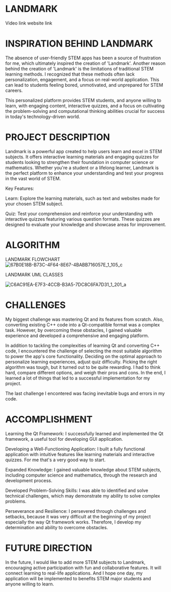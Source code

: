 # LANDMARK


Video link 
website link 

# INSPIRATION BEHIND LANDMARK

The absence of user-friendly STEM apps has been a source of frustration for me, which ultimately inspired the creation of 'Landmark'. Another reason behind the creation of 'Landmark' is the limitations of traditional STEM learning methods. I recognized that these methods often lack personalization, engagement, and a focus on real-world application. This can lead to students feeling bored, unmotivated, and unprepared for STEM careers. 

This personalized platform provides STEM students, and anyone willing to learn, with engaging content, interactive quizzes, and a focus on cultivating the problem-solving and computational thinking abilities crucial for success in today's technology-driven world.

# PROJECT DESCRIPTION
Landmark is a powerful app created to help users learn and excel in STEM subjects. It offers interactive learning materials and engaging quizzes for students looking to strengthen their foundation in computer science or mathematics. Whether you're a student or a lifelong learner, Landmark is the perfect platform to enhance your understanding and test your progress in the vast world of STEM.

Key Features:

Learn: Explore the learning materials, such as text and websites made for your chosen STEM subject.

Quiz: Test your comprehension and reinforce your understanding with interactive quizzes featuring various question formats. These quizzes are designed to evaluate your knowledge and showcase areas for improvement.





# ALGORITHM

LANDMARK FLOWCHART
![67B0E18B-B73C-4F64-8E67-4BABB716057E_1_105_c](https://github.com/oumarknt31/LANDMARK-Honor-Project-/assets/153241801/4d44ce5b-832f-4c8f-95c6-74aea737adfd)

LANDMARK UML CLASSES

![C6AC91EA-E7F3-4CCB-B3A5-7DC8C6FA7D31_1_201_a](https://github.com/oumarknt31/LANDMARK-Honor-Project-/assets/153241801/8cc94bbf-a314-4140-8c8d-450f7ab566f4)


# CHALLENGES
My biggest challenge was mastering Qt and its features from scratch. Also, converting existing C++ code into a Qt-compatible format was a complex task. However, by overcoming these obstacles, I gained valuable experience and developed a comprehensive and engaging platform.

In addition to tackling the complexities of learning Qt and converting C++ code, I encountered the challenge of selecting the most suitable algorithm to power the app's core functionality. Deciding on the optimal approach to personalize learning experiences, adjust quiz difficulty. Picking the right algorithm was tough, but it turned out to be quite rewarding. I had to think hard, compare different options, and weigh their pros and cons. In the end, I learned a lot of things that led to a successful implementation for my project.

The last challenge I encontered was facing inevitable bugs and errors in my code.

# ACCOMPLISHMENT

Learning the Qt Framework: I successfully learned and implemented the Qt framework, a useful tool for developing GUI application.

Developing a Well-Functioning Application: I built a fully functional application with intuitive features like learning materials and interactive quizzes. For me that's a very good way to start.

Expanded Knowledge: I gained valuable knowledge about STEM subjects, including computer science and mathematics, through the research and development process.

Developed Problem-Solving Skills: I was able to identified and solve technical challenges, which may demonstrate my ability to solve complex problems.

Perseverance and Resilience: I persevered through challenges and setbacks, because it was very difficult at the beginning of my project especially the way Qt framework works. Therefore, I develop my determination and ability to overcome obstacles.

# FUTURE DIRECTION
In the future, I would like to add more STEM subjects to Landmark, encouraging active participation with fun and collaborative features. It will connect learning to real-life applications. And I hope one day, my application will be implemented to benefits STEM major students and anyone willing to learn.
